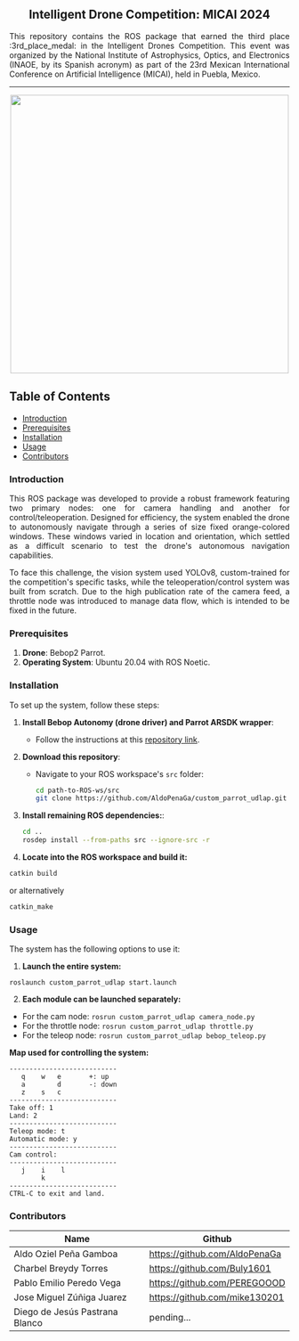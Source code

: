 <h2 align="center">Intelligent Drone Competition: MICAI 2024</h2>

<p align="justify">
  This repository contains the ROS package that earned the third place :3rd_place_medal: in the Intelligent Drones Competition. This event was organized by the National Institute of Astrophysics, Optics, and Electronics (INAOE, by its Spanish acronym) as part of the 23rd Mexican International Conference on Artificial Intelligence (MICAI), held in Puebla, Mexico.
</p>

---
<p align="center">
  <img src="https://github.com/AldoPenaGa/custom_parrot_udlap/blob/main/pictures/Gif_.gif" width="500" height="auto">
</p>

## Table of Contents
- [Introduction](#introduction)
- [Prerequisites](#prerequisites)
- [Installation](#installation)
- [Usage](#usage)
- [Contributors](#contributors)

<div align="justify">

### Introduction
This ROS package was developed to provide a robust framework featuring two primary nodes: one for camera handling and another for control/teleoperation. Designed for efficiency, the system enabled the drone to autonomously navigate through a series of size fixed orange-colored windows. These windows varied in location and orientation, which settled as a difficult scenario to test the drone's autonomous navigation capabilities.

To face this challenge, the vision system used YOLOv8, custom-trained for the competition's specific tasks, while the teleoperation/control system was built from scratch. Due to the high publication rate of the camera feed, a throttle node was introduced to manage data flow, which is intended to be fixed in the future.

### Prerequisites
1. **Drone**: Bebop2 Parrot.
2. **Operating System**: Ubuntu 20.04 with ROS Noetic.

### Installation

To set up the system, follow these steps:

1. **Install Bebop Autonomy (drone driver) and Parrot ARSDK wrapper**:
   - Follow the instructions at this [repository link](https://github.com/antonellabarisic/parrot_arsdk/tree/noetic_dev).

2. **Download this repository**:
   - Navigate to your ROS workspace's `src` folder:
     ```bash
     cd path-to-ROS-ws/src
     git clone https://github.com/AldoPenaGa/custom_parrot_udlap.git
     ```
3. **Install remaining ROS dependencies:**:
     ```bash
     cd ..
     rosdep install --from-paths src --ignore-src -r
     ```
4. **Locate into the ROS workspace and build it:**
```bash
catkin build
```
or alternatively
```bash
catkin_make
```
### Usage
The system has the following options to use it:

1. **Launch the entire system:**

`roslaunch custom_parrot_udlap start.launch`

2. **Each module can be launched separately:**

- For the cam node: `rosrun custom_parrot_udlap camera_node.py`
- For the throttle node: `rosrun custom_parrot_udlap throttle.py`
- For the teleop node: `rosrun custom_parrot_udlap bebop_teleop.py`

**Map used for controlling the system:**

```
---------------------------
   q    w   e       +: up
   a        d       -: down
   z    s   c
---------------------------
Take off: 1
Land: 2
---------------------------
Teleop mode: t
Automatic mode: y
---------------------------
Cam control:
---------------------------
   j    i    l       
        k    
---------------------------
CTRL-C to exit and land.
```


### Contributors

| Name                          | Github                               |
|-------------------------------|--------------------------------------|
| Aldo Oziel Peña Gamboa        | https://github.com/AldoPenaGa        |
| Charbel Breydy Torres         | https://github.com/Buly1601          |
| Pablo Emilio Peredo Vega      | https://github.com/PEREGOOOD         |
| Jose Miguel Zúñiga Juarez     | https://github.com/mike130201        |
| Diego de Jesús Pastrana Blanco| pending...                                 |

